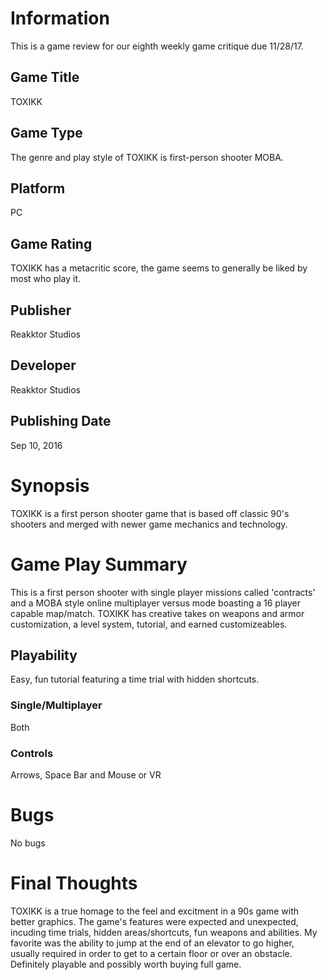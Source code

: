 # Information
This is a game review for our eighth weekly game critique due 11/28/17.

## Game Title
TOXIKK

## Game Type
The genre and play style of TOXIKK is first-person shooter MOBA.

## Platform
PC

## Game Rating
TOXIKK has a metacritic score, the game seems to generally be liked by most who play it.

## Publisher
Reakktor Studios

## Developer
Reakktor Studios

## Publishing Date
Sep 10, 2016

# Synopsis
TOXIKK is a first person shooter game that is based off classic 90's shooters and merged with newer game mechanics and technology.

# Game Play Summary
This is a first person shooter with single player missions called 'contracts' and a MOBA style online multiplayer versus mode 
boasting a 16 player capable map/match. TOXIKK has creative takes on weapons and armor customization, a level system, 
tutorial, and earned customizeables.

## Playability
Easy, fun tutorial featuring a time trial with hidden shortcuts.

### Single/Multiplayer
Both

### Controls
Arrows, Space Bar and Mouse or VR

# Bugs
No bugs

# Final Thoughts
TOXIKK is a true homage to the feel and excitment in a 90s game 
with better graphics. The game's features were expected and 
unexpected, incuding time trials, hidden areas/shortcuts, fun 
weapons and abilities. My favorite was the ability to jump at 
the end of an elevator to go higher, usually required in order 
to get to a certain floor or over an obstacle. Definitely 
playable and possibly worth buying full game.
